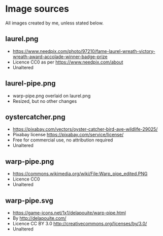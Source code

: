 # Image sources

All images created by me, unless stated below.

## laurel.png

* https://www.needpix.com/photo/97210/fame-laurel-wreath-victory-wreath-award-accolade-winner-badge-prize
* Licence CC0 as per https://www.needpix.com/about
* Unaltered

## laurel-pipe.png

* warp-pipe.png overlaid on laurel.png
* Resized, but no other changes

## oystercatcher.png

* https://pixabay.com/vectors/oyster-catcher-bird-ave-wildlife-29025/
* Pixabay license https://pixabay.com/service/license/
* Free for commercial use, no attribution required
* Unaltered

## warp-pipe.png

* https://commons.wikimedia.org/wiki/File:Warp_pipe_edited.PNG
* Licence CC0
* Unaltered

## warp-pipe.svg

* https://game-icons.net/1x1/delapouite/warp-pipe.html
* By http://delapouite.com/
* Licence CC BY 3.0 http://creativecommons.org/licenses/by/3.0/
* Unaltered